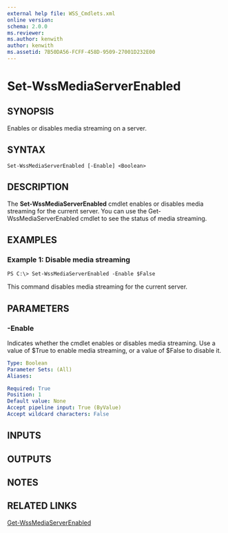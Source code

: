 ```yaml
---
external help file: WSS_Cmdlets.xml
online version: 
schema: 2.0.0
ms.reviewer:
ms.author: kenwith
author: kenwith
ms.assetid: 7B50DA56-FCFF-458D-9509-27001D232E00
---
```


# Set-WssMediaServerEnabled

## SYNOPSIS
Enables or disables media streaming on a server.

## SYNTAX

```
Set-WssMediaServerEnabled [-Enable] <Boolean>
```

## DESCRIPTION
The **Set-WssMediaServerEnabled** cmdlet enables or disables media streaming for the current server.
You can use the Get-WssMediaServerEnabled cmdlet to see the status of media streaming.

## EXAMPLES

### Example 1: Disable media streaming
```
PS C:\> Set-WssMediaServerEnabled -Enable $False
```

This command disables media streaming for the current server.

## PARAMETERS

### -Enable
Indicates whether the cmdlet enables or disables media streaming.
Use a value of $True to enable media streaming, or a value of $False to disable it.

```yaml
Type: Boolean
Parameter Sets: (All)
Aliases: 

Required: True
Position: 1
Default value: None
Accept pipeline input: True (ByValue)
Accept wildcard characters: False
```

## INPUTS

## OUTPUTS

## NOTES

## RELATED LINKS

[Get-WssMediaServerEnabled](./Get-WssMediaServerEnabled.md)


